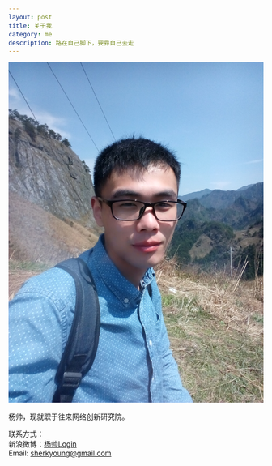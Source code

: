 ```yaml
---
layout: post
title: 关于我
category: me
description: 路在自己脚下，要靠自己去走 
---
```


![](/images/1992-07-29-about-me/01.jpg)

杨帅，现就职于往来网络创新研究院。

联系方式：  
新浪微博：[杨帅Login](http://weibo.com/yangshuailogo)  
Email: sherkyoung@gmail.com
